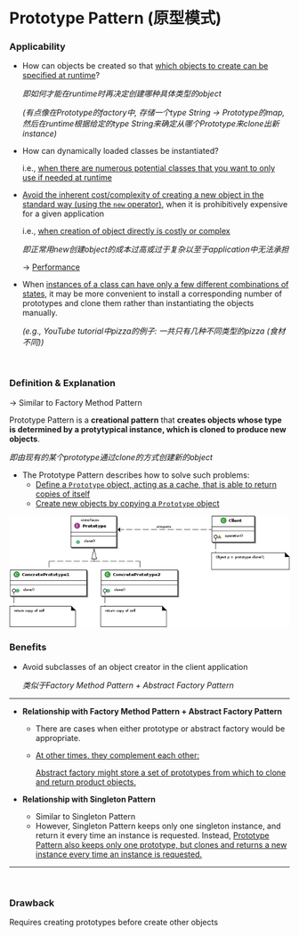 # Prototype Pattern (原型模式)

### Applicability

* How can objects be created so that <u>which objects to create can be specified at runtime</u>?

  *即如何才能在runtime时再决定创建哪种具体类型的object*

  *(有点像在Prototype的factory中, 存储一个type String -> Prototype的map, 然后在runtime根据给定的type String来确定从哪个Prototype来clone出新instance)*

* How can dynamically loaded classes be instantiated?

  i.e., <u>when there are numerous potential classes that you want to only use if needed at runtime</u>

* <u>Avoid the inherent cost/complexity of creating a new object in the standard way (using the `new` operator)</u>, when it is prohibitively expensive for a given application

  i.e., <u>when creation of object directly is costly or complex</u>

  *即正常用new创建object的成本过高或过于复杂以至于application中无法承担*

  -> <u>Performance</u>

* When <u>instances of a class can have only a few different combinations of states</u>, it may be more convenient to install a corresponding number of prototypes and clone them rather than instantiating the objects manually.

  *(e.g., YouTube tutorial中pizza的例子: 一共只有几种不同类型的pizza (食材不同))*

<br>

### Definition & Explanation

-> Similar to Factory Method Pattern

Prototype Pattern is a **creational pattern** that **creates objects whose type is determined by a protytypical instance, which is cloned to produce new objects**.

*即由现有的某个prototype通过clone的方式创建新的object*

* The Prototype Pattern describes how to solve such problems:
  * <u>Define a `Prototype` object, acting as a cache, that is able to return copies of itself</u>
  * <u>Create new objects by copying a `Prototype` object</u>

<img src="https://github.com/Ziang-Lu/Design-Patterns/blob/master/2-Creational%20Patterns/5-Prototype%20Pattern/prototype_pattern.png?raw=true">



<br>

### Benefits

* Avoid subclasses of an object creator in the client application

  *类似于Factory Method Pattern + Abstract Factory Pattern*

***

* **Relationship with Factory Method Pattern + Abstract Factory Pattern**

  * There are cases when either prototype or abstract factory would be appropriate.

  * <u>At other times, they complement each other:</u>

    <u>Abstract factory might store a set of prototypes from which to clone and return product objects.</u>

* **Relationship with Singleton Pattern**

  * Similar to Singleton Pattern
  * However, Singleton Pattern keeps only one singleton instance, and return it every time an instance is requested. Instead, <u>Prototype Pattern also keeps only one prototype, but clones and returns a new instance every time an instance is requested.</u>

***

<br>

### Drawback

Requires creating prototypes before create other objects